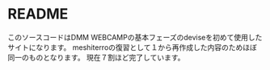 # README
このソースコードはDMM WEBCAMPの基本フェーズのdeviseを初めて使用したサイトになります。
meshiterroの復習として１から再作成した内容のためほぼ同一のものとなります。
現在７割ほど完了しています。
